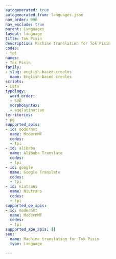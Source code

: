 ```yaml
---
autogenerated: true
autogenerated_from: languages.json
nav_order: 996
nav_exclude: true
parent: Languages
layout: language
title: Tok Pisin
description: Machine translation for Tok Pisin
codes:
- tpi
names:
- Tok Pisin
family:
- slug: english-based-creoles
  name: English-based creoles
scripts:
- Latn
typology:
  word_order:
  - SVO
  morphosyntax:
  - agglutinative
territories:
- pg
supported_apis:
- id: modernmt
  name: ModernMT
  codes:
  - tpi
- id: alibaba
  name: Alibaba Translate
  codes:
  - tpi
- id: google
  name: Google Translate
  codes:
  - tpi
- id: niutrans
  name: Niutrans
  codes:
  - tpi
supported_qe_apis:
- id: modernmt
  name: ModernMT
  codes:
  - tpi
supported_ape_apis: []
seo:
  name: Machine translation for Tok Pisin
  type: Language

---
```


